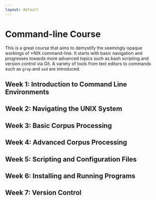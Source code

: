 ```yaml
---
layout: default
---
```


# Command-line Course

This is a great course that aims to demystify the seemingly opaque workings of \*NIX command-line. It starts with basic navigation and progresses towards more advanced topics such as bash scripting and version control via Git. A variety of tools from text editors to commands such as `grep` and `sed` are introduced.

## Week 1: Introduction to Command Line Environments


## Week 2: Navigating the UNIX System


## Week 3: Basic Corpus Processing


## Week 4: Advanced Corpus Processing


## Week 5: Scripting and Configuration Files


## Week 6: Installing and Running Programs


## Week 7: Version Control


